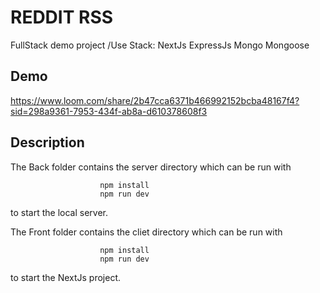 
# REDDIT RSS

FullStack demo project /Use Stack: NextJs ExpressJs Mongo Mongoose

## Demo


https://www.loom.com/share/2b47cca6371b466992152bcba48167f4?sid=298a9361-7953-434f-ab8a-d610378608f3
## Description

The Back folder contains the server directory which can be run with 

                        npm install
                        npm run dev 

to start the local server.

The Front folder contains the cliet directory which can be run with 

                        npm install
                        npm run dev 
                        
to start the NextJs project.


